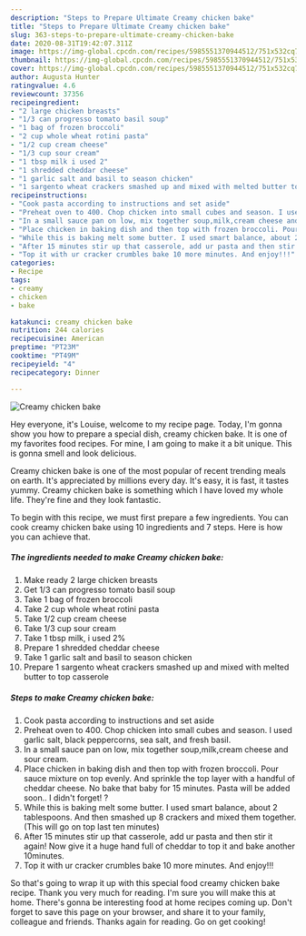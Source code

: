 ```yaml
---
description: "Steps to Prepare Ultimate Creamy chicken bake"
title: "Steps to Prepare Ultimate Creamy chicken bake"
slug: 363-steps-to-prepare-ultimate-creamy-chicken-bake
date: 2020-08-31T19:42:07.311Z
image: https://img-global.cpcdn.com/recipes/5985551370944512/751x532cq70/creamy-chicken-bake-recipe-main-photo.jpg
thumbnail: https://img-global.cpcdn.com/recipes/5985551370944512/751x532cq70/creamy-chicken-bake-recipe-main-photo.jpg
cover: https://img-global.cpcdn.com/recipes/5985551370944512/751x532cq70/creamy-chicken-bake-recipe-main-photo.jpg
author: Augusta Hunter
ratingvalue: 4.6
reviewcount: 37356
recipeingredient:
- "2 large chicken breasts"
- "1/3 can progresso tomato basil soup"
- "1 bag of frozen broccoli"
- "2 cup whole wheat rotini pasta"
- "1/2 cup cream cheese"
- "1/3 cup sour cream"
- "1 tbsp milk i used 2"
- "1 shredded cheddar cheese"
- "1 garlic salt and basil to season chicken"
- "1 sargento wheat crackers smashed up and mixed with melted butter to top casserole"
recipeinstructions:
- "Cook pasta according to instructions and set aside"
- "Preheat oven to 400. Chop chicken into small cubes and season. I used garlic salt, black peppercorns, sea salt, and fresh basil."
- "In a small sauce pan on low, mix together soup,milk,cream cheese and sour cream."
- "Place chicken in baking dish and then top with frozen broccoli. Pour sauce mixture on top evenly. And sprinkle the top layer with a handful of cheddar cheese. No bake that baby for 15 minutes. Pasta will be added soon.. I didn&#39;t forget! ?"
- "While this is baking melt some butter. I used smart balance, about 2 tablespoons. And then smashed up 8 crackers and mixed them together. (This will go on top last ten minutes)"
- "After 15 minutes stir up that casserole, add ur pasta and then stir it again! Now give it a huge hand full of cheddar to top it and bake another 10minutes."
- "Top it with ur cracker crumbles bake 10 more minutes. And enjoy!!!"
categories:
- Recipe
tags:
- creamy
- chicken
- bake

katakunci: creamy chicken bake 
nutrition: 244 calories
recipecuisine: American
preptime: "PT23M"
cooktime: "PT49M"
recipeyield: "4"
recipecategory: Dinner

---
```



![Creamy chicken bake](https://img-global.cpcdn.com/recipes/5985551370944512/751x532cq70/creamy-chicken-bake-recipe-main-photo.jpg)

Hey everyone, it's Louise, welcome to my recipe page. Today, I'm gonna show you how to prepare a special dish, creamy chicken bake. It is one of my favorites food recipes. For mine, I am going to make it a bit unique. This is gonna smell and look delicious.

Creamy chicken bake is one of the most popular of recent trending meals on earth. It's appreciated by millions every day. It's easy, it is fast, it tastes yummy. Creamy chicken bake is something which I have loved my whole life. They're fine and they look fantastic.




To begin with this recipe, we must first prepare a few ingredients. You can cook creamy chicken bake using 10 ingredients and 7 steps. Here is how you can achieve that.

<!--inarticleads1-->

##### The ingredients needed to make Creamy chicken bake:

1. Make ready 2 large chicken breasts
1. Get 1/3 can progresso tomato basil soup
1. Take 1 bag of frozen broccoli
1. Take 2 cup whole wheat rotini pasta
1. Take 1/2 cup cream cheese
1. Take 1/3 cup sour cream
1. Take 1 tbsp milk, i used 2%
1. Prepare 1 shredded cheddar cheese
1. Take 1 garlic salt and basil to season chicken
1. Prepare 1 sargento wheat crackers smashed up and mixed with melted butter to top casserole




<!--inarticleads2-->

##### Steps to make Creamy chicken bake:

1. Cook pasta according to instructions and set aside
1. Preheat oven to 400. Chop chicken into small cubes and season. I used garlic salt, black peppercorns, sea salt, and fresh basil.
1. In a small sauce pan on low, mix together soup,milk,cream cheese and sour cream.
1. Place chicken in baking dish and then top with frozen broccoli. Pour sauce mixture on top evenly. And sprinkle the top layer with a handful of cheddar cheese. No bake that baby for 15 minutes. Pasta will be added soon.. I didn&#39;t forget! ?
1. While this is baking melt some butter. I used smart balance, about 2 tablespoons. And then smashed up 8 crackers and mixed them together. (This will go on top last ten minutes)
1. After 15 minutes stir up that casserole, add ur pasta and then stir it again! Now give it a huge hand full of cheddar to top it and bake another 10minutes.
1. Top it with ur cracker crumbles bake 10 more minutes. And enjoy!!!




So that's going to wrap it up with this special food creamy chicken bake recipe. Thank you very much for reading. I'm sure you will make this at home. There's gonna be interesting food at home recipes coming up. Don't forget to save this page on your browser, and share it to your family, colleague and friends. Thanks again for reading. Go on get cooking!

